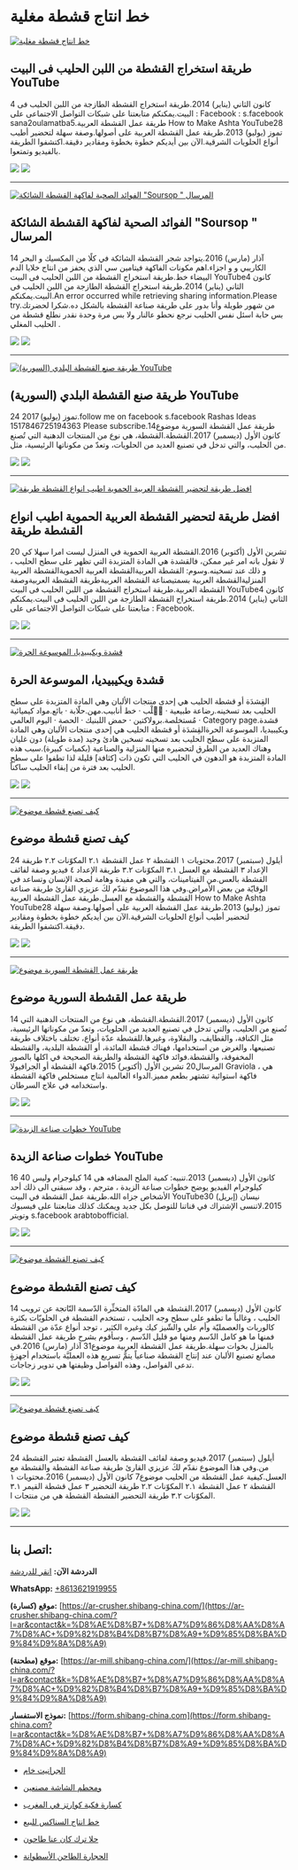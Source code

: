 # خط انتاج قشطة مغلية

<a href="https://swt.shibang-china.com/?l=ar&img&k=%D8%AE%D8%B7+%D8%A7%D9%86%D8%AA%D8%A7%D8%AC+%D9%82%D8%B4%D8%B7%D8%A9+%D9%85%D8%BA%D9%84%D9%8A%D8%A9" target="_blank">![خط انتاج قشطة مغلية](http://static.shibang-china.com/all-800x300/1199.jpg)</a>

## طريقة استخراج القشطة من اللبن الحليب فى البيت YouTube
4 كانون الثاني (يناير) 2014.طريقة استخراج القشطة الطازجة من اللبن الحليب فى البيت.يمكنكم متابعتنا على شبكات التواصل الاجتماعى على : Facebook : s.facebook sana2oulamatba5.طريقة عمل القشطة العربية How to Make Ashta YouTube28 تموز (يوليو) 2013.طريقة عمل القشطة العربية على أصولها.وصفة سهلة لتحضير أطيب أنواع الحلويات الشرقية.الآن بين أيديكم خطوة بخطوة ومقادير دقيقة.اكتشفوا الطريقة بالفيديو وتمتعوا.


<a href="https://whatsapp.shibangsoft.com/WhatsApp.php" target="_blank" title="WhatsApp">![](http://static.shibang-china.com/icon/whatsapp.png)</a> <a href="https://swt.shibang-china.com/?l=ar&icon&k=%D8%AE%D8%B7+%D8%A7%D9%86%D8%AA%D8%A7%D8%AC+%D9%82%D8%B4%D8%B7%D8%A9+%D9%85%D8%BA%D9%84%D9%8A%D8%A9" target="_blank">![](http://static.shibang-china.com/icon/chat-ar.png)</a>

---

<a href="https://swt.shibang-china.com/?l=ar&img&k=%D8%AE%D8%B7+%D8%A7%D9%86%D8%AA%D8%A7%D8%AC+%D9%82%D8%B4%D8%B7%D8%A9+%D9%85%D8%BA%D9%84%D9%8A%D8%A9" target="_blank">![الفوائد الصحية لفاكهة القشطة الشائكة &quot;Soursop &quot; المرسال](http://static.shibang-china.com/all-800x300/176.jpg)</a>

## الفوائد الصحية لفاكهة القشطة الشائكة &quot;Soursop &quot; المرسال
14 آذار (مارس) 2016.يتواجد شجر القشطة الشائكة في كلًا من المكسيك و البحر الكاريبي و و اجزاء.اهم مكونات الفاكهة فيتامين سي الذي يحفز من انتاج خلايا الدم البيضاء خط.طريقة استخراج القشطة من اللبن الحليب فى البيت YouTube4 كانون الثاني (يناير) 2014.طريقة استخراج القشطة الطازجة من اللبن الحليب فى البيت.يمكنكم.An error occurred while retrieving sharing information.Please try.من شهور طويلة وأنا بدور على طريقة صناعة القشطة بالشكل ده.شكرا لحضرتك بس حابة اسئل نفس الحليب نرجع نحطو عالنار ولا بس مرة وحدة نقدر نطلع قشطة من الحليب المغلي ﻿.


<a href="https://whatsapp.shibangsoft.com/WhatsApp.php" target="_blank" title="WhatsApp">![](http://static.shibang-china.com/icon/whatsapp.png)</a> <a href="https://swt.shibang-china.com/?l=ar&icon&k=%D8%AE%D8%B7+%D8%A7%D9%86%D8%AA%D8%A7%D8%AC+%D9%82%D8%B4%D8%B7%D8%A9+%D9%85%D8%BA%D9%84%D9%8A%D8%A9" target="_blank">![](http://static.shibang-china.com/icon/chat-ar.png)</a>

---

<a href="https://swt.shibang-china.com/?l=ar&img&k=%D8%AE%D8%B7+%D8%A7%D9%86%D8%AA%D8%A7%D8%AC+%D9%82%D8%B4%D8%B7%D8%A9+%D9%85%D8%BA%D9%84%D9%8A%D8%A9" target="_blank">![طريقة صنع القشطة البلدي (السورية) YouTube](http://static.shibang-china.com/all-800x300/563.jpg)</a>

## طريقة صنع القشطة البلدي (السورية) YouTube
24 تموز (يوليو) 2017.follow me on facebook s.facebook Rashas Ideas 1517846725194363 Please subscribe.طريقة عمل القشطة السورية موضوع14 كانون الأول (ديسمبر) 2017.القشطة.القشطة، هي نوع من المنتجات الدهنية التي تُصنع من الحليب، والتي تدخل في تصنيع العديد من الحلويات، وتعدّ من مكوناتها الرئيسية، مثل.


<a href="https://whatsapp.shibangsoft.com/WhatsApp.php" target="_blank" title="WhatsApp">![](http://static.shibang-china.com/icon/whatsapp.png)</a> <a href="https://swt.shibang-china.com/?l=ar&icon&k=%D8%AE%D8%B7+%D8%A7%D9%86%D8%AA%D8%A7%D8%AC+%D9%82%D8%B4%D8%B7%D8%A9+%D9%85%D8%BA%D9%84%D9%8A%D8%A9" target="_blank">![](http://static.shibang-china.com/icon/chat-ar.png)</a>

---

<a href="https://swt.shibang-china.com/?l=ar&img&k=%D8%AE%D8%B7+%D8%A7%D9%86%D8%AA%D8%A7%D8%AC+%D9%82%D8%B4%D8%B7%D8%A9+%D9%85%D8%BA%D9%84%D9%8A%D8%A9" target="_blank">![افضل طريقة لتحضير القشطة العربية الحموية اطيب انواع القشطة طريقة](http://static.shibang-china.com/all-800x300/505.jpg)</a>

## افضل طريقة لتحضير القشطة العربية الحموية اطيب انواع القشطة طريقة
20 تشرين الأول (أكتوبر) 2016.القشطة العربية الحموية في المنزل ليست امرا سهلا كي لا نقول بانه امر غير ممكن، فالقشدة هي المادة المتزبدة التي تظهر على سطح الحليب ، و ذلك عند تسخينه.وسوم: القشطة العربيةالقشطة العربية الحمويةالقشطة العربية المنزليةالقشطة العربية بسمتيصناعة القشطة العربيةطريقة القشطة العربيةوصفة القشطة العربية.طريقة استخراج القشطة من اللبن الحليب فى البيت YouTube4 كانون الثاني (يناير) 2014.طريقة استخراج القشطة الطازجة من اللبن الحليب فى البيت.يمكنكم متابعتنا على شبكات التواصل الاجتماعى على : Facebook.


<a href="https://whatsapp.shibangsoft.com/WhatsApp.php" target="_blank" title="WhatsApp">![](http://static.shibang-china.com/icon/whatsapp.png)</a> <a href="https://swt.shibang-china.com/?l=ar&icon&k=%D8%AE%D8%B7+%D8%A7%D9%86%D8%AA%D8%A7%D8%AC+%D9%82%D8%B4%D8%B7%D8%A9+%D9%85%D8%BA%D9%84%D9%8A%D8%A9" target="_blank">![](http://static.shibang-china.com/icon/chat-ar.png)</a>

---

<a href="https://swt.shibang-china.com/?l=ar&img&k=%D8%AE%D8%B7+%D8%A7%D9%86%D8%AA%D8%A7%D8%AC+%D9%82%D8%B4%D8%B7%D8%A9+%D9%85%D8%BA%D9%84%D9%8A%D8%A9" target="_blank">![قشدة ويكيبيديا، الموسوعة الحرة](http://static.shibang-china.com/all-800x300/1043.jpg)</a>

## قشدة ويكيبيديا، الموسوعة الحرة
القِشدَة أو قشطة الحليب هي إحدى منتجات الألبان وهي المادة المتزبدة على سطح الحليب بعد تسخينه.رضاعة طبيعية &middot; حٙلْب &middot; خط أنابيب.مهن.حلّابة &middot; بائع.مواد كيميائية مُستخلصة.برولاكتين &middot; حمض اللبنيك &middot; الحصة &middot; اليوم العالمي &middot; Category page.قشدة ويكيبيديا، الموسوعة الحرةالقِشدَة أو قشطة الحليب هي إحدى منتجات الألبان وهي المادة المتزبدة على سطح الحليب بعد تسخينه تسخين هادئ وجيد (مدة طويلة) دون غليان وهناك العديد من الطرق لتحضيره منها المنزلية والصناعية (بكميات كبيرة).سبب هذه المادة المتزبدة هو الدهون في الحليب التي تكون ذات [كثافة] قليلة لذا تطفوا على سطح الحليب بعد فترة من إبقاء الحليب ساكناً.


<a href="https://whatsapp.shibangsoft.com/WhatsApp.php" target="_blank" title="WhatsApp">![](http://static.shibang-china.com/icon/whatsapp.png)</a> <a href="https://swt.shibang-china.com/?l=ar&icon&k=%D8%AE%D8%B7+%D8%A7%D9%86%D8%AA%D8%A7%D8%AC+%D9%82%D8%B4%D8%B7%D8%A9+%D9%85%D8%BA%D9%84%D9%8A%D8%A9" target="_blank">![](http://static.shibang-china.com/icon/chat-ar.png)</a>

---

<a href="https://swt.shibang-china.com/?l=ar&img&k=%D8%AE%D8%B7+%D8%A7%D9%86%D8%AA%D8%A7%D8%AC+%D9%82%D8%B4%D8%B7%D8%A9+%D9%85%D8%BA%D9%84%D9%8A%D8%A9" target="_blank">![كيف تصنع قشطة موضوع](http://static.shibang-china.com/all-800x300/1340.jpg)</a>

## كيف تصنع قشطة موضوع
24 أيلول (سبتمبر) 2017.محتويات ١ القشطة ٢ عمل القشطة ٢.١ المكوّنات ٢.٢ طريقة الإعداد ٣ القشطة مع العسل ٣.١ المكوّنات ٣.٢ طريقة الإعداد ٤ فيديو وصفة لفائف القشطة بالعس.من الفيتامينات، والتي هي مفيدة وهامة لصحة الإنسان وتساعد في الوقايّة من بعض الأمراض.وفي هذا الموضوع نقدّم لكَ عزيزي القارئ طريقة صناعة القشطة والقشطة مع العسل.طريقة عمل القشطة العربية How to Make Ashta YouTube28 تموز (يوليو) 2013.طريقة عمل القشطة العربية على أصولها.وصفة سهلة لتحضير أطيب أنواع الحلويات الشرقية.الآن بين أيديكم خطوة بخطوة ومقادير دقيقة.اكتشفوا الطريقة.


<a href="https://whatsapp.shibangsoft.com/WhatsApp.php" target="_blank" title="WhatsApp">![](http://static.shibang-china.com/icon/whatsapp.png)</a> <a href="https://swt.shibang-china.com/?l=ar&icon&k=%D8%AE%D8%B7+%D8%A7%D9%86%D8%AA%D8%A7%D8%AC+%D9%82%D8%B4%D8%B7%D8%A9+%D9%85%D8%BA%D9%84%D9%8A%D8%A9" target="_blank">![](http://static.shibang-china.com/icon/chat-ar.png)</a>

---

<a href="https://swt.shibang-china.com/?l=ar&img&k=%D8%AE%D8%B7+%D8%A7%D9%86%D8%AA%D8%A7%D8%AC+%D9%82%D8%B4%D8%B7%D8%A9+%D9%85%D8%BA%D9%84%D9%8A%D8%A9" target="_blank">![طريقة عمل القشطة السورية موضوع](http://static.shibang-china.com/all-800x300/937.jpg)</a>

## طريقة عمل القشطة السورية موضوع
14 كانون الأول (ديسمبر) 2017.القشطة.القشطة، هي نوع من المنتجات الدهنية التي تُصنع من الحليب، والتي تدخل في تصنيع العديد من الحلويات، وتعدّ من مكوناتها الرئيسية، مثل الكنافة، والقطايف، والبقلاوة، وغيرها.للقشطة عدّة أنواع، تختلف باختلاف طريقة تصنيعها، والغرض من استخدامها، فهناك قشطة المائدة، أو القشطة البلدية، والقشطة المخفوقة، والقشطة.فوائد فاكهة القشطة والطريقة الصحيحة في اكلها بالصور المرسال20 تشرين الأول (أكتوبر) 2015.فاكهة القشطة أو الجرافيولا Graviola ، هي فاكهة استوائية تشتهر بطعم مميز.الدواء العالمية انتاج مستخلص فاكهة القشطة واستخدامه في علاج السرطان.


<a href="https://whatsapp.shibangsoft.com/WhatsApp.php" target="_blank" title="WhatsApp">![](http://static.shibang-china.com/icon/whatsapp.png)</a> <a href="https://swt.shibang-china.com/?l=ar&icon&k=%D8%AE%D8%B7+%D8%A7%D9%86%D8%AA%D8%A7%D8%AC+%D9%82%D8%B4%D8%B7%D8%A9+%D9%85%D8%BA%D9%84%D9%8A%D8%A9" target="_blank">![](http://static.shibang-china.com/icon/chat-ar.png)</a>

---

<a href="https://swt.shibang-china.com/?l=ar&img&k=%D8%AE%D8%B7+%D8%A7%D9%86%D8%AA%D8%A7%D8%AC+%D9%82%D8%B4%D8%B7%D8%A9+%D9%85%D8%BA%D9%84%D9%8A%D8%A9" target="_blank">![خطوات صناعة الزبدة YouTube](http://static.shibang-china.com/all-800x300/768.jpg)</a>

## خطوات صناعة الزبدة YouTube
16 كانون الأول (ديسمبر) 2013.تنبيه: كمية الملح المضافه هى 14 كيلوجرام وليس 40 كيلوجرام الفيديو يوضح خطوات صناعة الزبدة ، مترجم ، وقد سبقنى الى ذلك أحد الأشخاص جزاه الله.طريقة عمل القشطة في البيت YouTube30 نيسان (إبريل) 2015.لاتنسى الإشتراك في قناتنا للتوصل بكل جديد ويمكنك كذلك متابعتنا على فيسبوك وتويتر s.facebook arabtobofficial.


<a href="https://whatsapp.shibangsoft.com/WhatsApp.php" target="_blank" title="WhatsApp">![](http://static.shibang-china.com/icon/whatsapp.png)</a> <a href="https://swt.shibang-china.com/?l=ar&icon&k=%D8%AE%D8%B7+%D8%A7%D9%86%D8%AA%D8%A7%D8%AC+%D9%82%D8%B4%D8%B7%D8%A9+%D9%85%D8%BA%D9%84%D9%8A%D8%A9" target="_blank">![](http://static.shibang-china.com/icon/chat-ar.png)</a>

---

<a href="https://swt.shibang-china.com/?l=ar&img&k=%D8%AE%D8%B7+%D8%A7%D9%86%D8%AA%D8%A7%D8%AC+%D9%82%D8%B4%D8%B7%D8%A9+%D9%85%D8%BA%D9%84%D9%8A%D8%A9" target="_blank">![كيف تصنع القشطة موضوع](http://static.shibang-china.com/all-800x300/1265.jpg)</a>

## كيف تصنع القشطة موضوع
14 كانون الأول (ديسمبر) 2017.القشطة هي المادّة المتخثِّرة الدّسمة النّاتجة عن ترويب الحليب ، وغالباً ما تطفو على سطح وجه الحليب ، تستخدم القشطة في الحلويّات بكثرة كالوربات والعصمليّة وأم علي والشّيز كيك وغيره الكثير ، توجد أنواع عدّة من القشطة فمنها ما هو كامل الدّسم ومنها مو قليل الدّسم ، وسأقوم بشرح طريقة عمل القشطة بالمنزل بخوات سهلة.طريقة عمل القشطة العربية موضوع31 آذار (مارس) 2016.في مصانع تصنيع الألبان عند إنتاج القشطة صناعياً يتمُّ تسريع هذه العمليَّة باستخدام أجهزةٍ تدعى الفواصل، وهذه الفواصل وظيفتها هي تدوير زجاجات.


<a href="https://whatsapp.shibangsoft.com/WhatsApp.php" target="_blank" title="WhatsApp">![](http://static.shibang-china.com/icon/whatsapp.png)</a> <a href="https://swt.shibang-china.com/?l=ar&icon&k=%D8%AE%D8%B7+%D8%A7%D9%86%D8%AA%D8%A7%D8%AC+%D9%82%D8%B4%D8%B7%D8%A9+%D9%85%D8%BA%D9%84%D9%8A%D8%A9" target="_blank">![](http://static.shibang-china.com/icon/chat-ar.png)</a>

---

<a href="https://swt.shibang-china.com/?l=ar&img&k=%D8%AE%D8%B7+%D8%A7%D9%86%D8%AA%D8%A7%D8%AC+%D9%82%D8%B4%D8%B7%D8%A9+%D9%85%D8%BA%D9%84%D9%8A%D8%A9" target="_blank">![كيف تصنع قشطة موضوع](http://static.shibang-china.com/all-800x300/1522.jpg)</a>

## كيف تصنع قشطة موضوع
24 أيلول (سبتمبر) 2017.فيديو وصفة لفائف القشطة بالعسل القشطة تعتبر القشطة من.وفي هذا الموضوع نقدّم لكَ عزيزي القارئ طريقة صناعة القشطة والقشطة مع العسل.كيفية عمل القشطة من الحليب موضوع7 كانون الأول (ديسمبر) 2016.محتويات ١ القشطة ٢ عمل القشطة ٢.١ المكوّنات ٢.٢ طريقة التحضير ٣ عمل قشطة القيمر ٣.١ المكوّنات ٣.٢ طريقة التحضير القشطة القشطة هي من منتجات ا.


<a href="https://whatsapp.shibangsoft.com/WhatsApp.php" target="_blank" title="WhatsApp">![](http://static.shibang-china.com/icon/whatsapp.png)</a> <a href="https://swt.shibang-china.com/?l=ar&icon&k=%D8%AE%D8%B7+%D8%A7%D9%86%D8%AA%D8%A7%D8%AC+%D9%82%D8%B4%D8%B7%D8%A9+%D9%85%D8%BA%D9%84%D9%8A%D8%A9" target="_blank">![](http://static.shibang-china.com/icon/chat-ar.png)</a>

---
## اتصل بنا:

**الدردشة الآن:** [انقر للدردشة](https://swt.shibang-china.com?l=ar&contact&k=%D8%AE%D8%B7+%D8%A7%D9%86%D8%AA%D8%A7%D8%AC+%D9%82%D8%B4%D8%B7%D8%A9+%D9%85%D8%BA%D9%84%D9%8A%D8%A9)

**WhatsApp:**  [+8613621919955](https://whatsapp.shibangsoft.com/WhatsApp.php)

**موقع (كسارة):** [https://ar-crusher.shibang-china.com/](https://ar-crusher.shibang-china.com/?l=ar&contact&k=%D8%AE%D8%B7+%D8%A7%D9%86%D8%AA%D8%A7%D8%AC+%D9%82%D8%B4%D8%B7%D8%A9+%D9%85%D8%BA%D9%84%D9%8A%D8%A9)

**موقع (مطحنة):** [https://ar-mill.shibang-china.com/](https://ar-mill.shibang-china.com/?l=ar&contact&k=%D8%AE%D8%B7+%D8%A7%D9%86%D8%AA%D8%A7%D8%AC+%D9%82%D8%B4%D8%B7%D8%A9+%D9%85%D8%BA%D9%84%D9%8A%D8%A9)

**نموذج الاستفسار:** [https://form.shibang-china.com](https://form.shibang-china.com?l=ar&contact&k=%D8%AE%D8%B7+%D8%A7%D9%86%D8%AA%D8%A7%D8%AC+%D9%82%D8%B4%D8%B7%D8%A9+%D9%85%D8%BA%D9%84%D9%8A%D8%A9)

* [الجرانيت خام](../20/%D8%A7%D9%84%D8%AC%D8%B1%D8%A7%D9%86%D9%8A%D8%AA%20%D8%AE%D8%A7%D9%85.md)

* [ومحطم الشاشة مصنعين](../19/%D9%88%D9%85%D8%AD%D8%B7%D9%85%20%D8%A7%D9%84%D8%B4%D8%A7%D8%B4%D8%A9%20%D9%85%D8%B5%D9%86%D8%B9%D9%8A%D9%86.md)

* [كسارة فكية كوارتز في المغرب](../18/%D9%83%D8%B3%D8%A7%D8%B1%D8%A9%20%D9%81%D9%83%D9%8A%D8%A9%20%D9%83%D9%88%D8%A7%D8%B1%D8%AA%D8%B2%20%D9%81%D9%8A%20%D8%A7%D9%84%D9%85%D8%BA%D8%B1%D8%A8.md)

* [خط انتاج السناكس للبيع](../16/%D8%AE%D8%B7%20%D8%A7%D9%86%D8%AA%D8%A7%D8%AC%20%D8%A7%D9%84%D8%B3%D9%86%D8%A7%D9%83%D8%B3%20%D9%84%D9%84%D8%A8%D9%8A%D8%B9.md)

* [حلا ترك كان عنا طاحون](../20/%D8%AD%D9%84%D8%A7%20%D8%AA%D8%B1%D9%83%20%D9%83%D8%A7%D9%86%20%D8%B9%D9%86%D8%A7%20%D8%B7%D8%A7%D8%AD%D9%88%D9%86.md)

* [الحجارة الطاحن الأسطوانة](../19/%D8%A7%D9%84%D8%AD%D8%AC%D8%A7%D8%B1%D8%A9%20%D8%A7%D9%84%D8%B7%D8%A7%D8%AD%D9%86%20%D8%A7%D9%84%D8%A3%D8%B3%D8%B7%D9%88%D8%A7%D9%86%D8%A9.md)